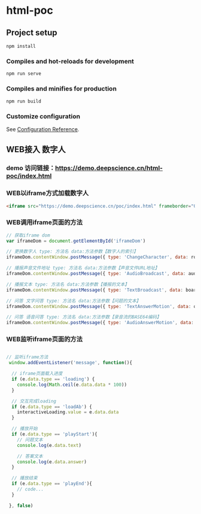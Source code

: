# html-poc

## Project setup
```
npm install
```

### Compiles and hot-reloads for development
```
npm run serve
```

### Compiles and minifies for production
```
npm run build
```

### Customize configuration
See [Configuration Reference](https://cli.vuejs.org/config/).

## WEB接入 数字人

### demo 访问链接：https://demo.deepscience.cn/html-poc/index.html

### WEB以iframe方式加载数字人
```html
<iframe src="https://demo.deepscience.cn/poc/index.html" frameborder="0" allow="autoplay" id="iframeDom"></iframe>
```

### WEB调用iframe页面的方法
```javascript
// 获取iframe dom
var iframeDom = document.getElementById('iframeDom')

// 更换数字人 type: 方法名 data:方法参数【数字人的索引】
iframeDom.contentWindow.postMessage({ type: 'ChangeCharacter', data: roleIndex }, '*')

// 播报声音文件地址 type: 方法名 data:方法参数【声音文件URL地址】
iframeDom.contentWindow.postMessage({ type: 'AudioBroadcast', data: audioUrl }, '*')

// 播报文本 type: 方法名 data:方法参数【播报的文本】
iframeDom.contentWindow.postMessage({ type: 'TextBroadcast', data: boardcastText }, '*')

// 问答 文字问答 type: 方法名 data:方法参数【问题的文本】
iframeDom.contentWindow.postMessage({ type: 'TextAnswerMotion', data: qaText }, '*')

// 问答 语音问答 type: 方法名 data:方法参数【录音流的BASE64编码】
iframeDom.contentWindow.postMessage({ type: 'AudioAnswerMotion', data: base64 }, '*')
```

### WEB监听iframe页面的方法
```javascript

// 监听iframe方法
 window.addEventListener('message', function(){

  // iframe页面载入进度
  if (e.data.type == 'loading') {
    console.log(Math.ceil(e.data.data * 100))
  }

  // 交互完成loading
  if (e.data.type == 'loadAb') {
    interactiveLoading.value = e.data.data
  }

  // 播放开始
  if (e.data.type == 'playStart'){
    // 问题文本
    console.log(e.data.text)

    // 答案文本
    console.log(e.data.answer)
  }

  // 播放结束
  if (e.data.type == 'playEnd'){
    // code...
  }

 }, false)
```
